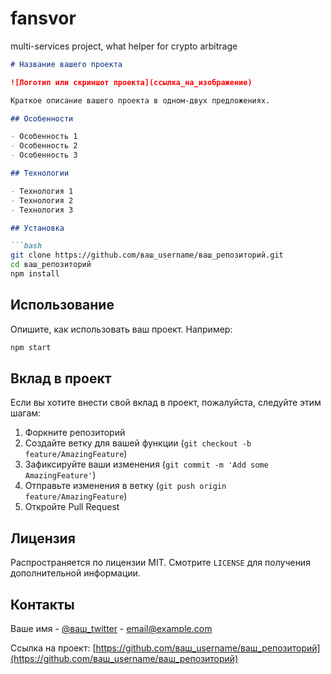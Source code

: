 # fansvor
multi-services project, what helper for crypto arbitrage
```markdown
# Название вашего проекта

![Логотип или скриншот проекта](ссылка_на_изображение)

Краткое описание вашего проекта в одном-двух предложениях.

## Особенности

- Особенность 1
- Особенность 2
- Особенность 3

## Технологии

- Технология 1
- Технология 2
- Технология 3

## Установка

```bash
git clone https://github.com/ваш_username/ваш_репозиторий.git
cd ваш_репозиторий
npm install
```

## Использование

Опишите, как использовать ваш проект. Например:

```bash
npm start
```

## Вклад в проект

Если вы хотите внести свой вклад в проект, пожалуйста, следуйте этим шагам:

1. Форкните репозиторий
2. Создайте ветку для вашей функции (`git checkout -b feature/AmazingFeature`)
3. Зафиксируйте ваши изменения (`git commit -m 'Add some AmazingFeature'`)
4. Отправьте изменения в ветку (`git push origin feature/AmazingFeature`)
5. Откройте Pull Request

## Лицензия

Распространяется по лицензии MIT. Смотрите `LICENSE` для получения дополнительной информации.

## Контакты

Ваше имя - [@ваш_twitter](https://twitter.com/ваш_twitter) - email@example.com

Ссылка на проект: [https://github.com/ваш_username/ваш_репозиторий](https://github.com/ваш_username/ваш_репозиторий)
```
